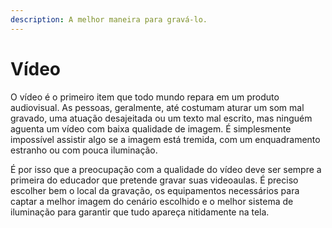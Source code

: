 ```yaml
---
description: A melhor maneira para gravá-lo.
---
```


# Vídeo

O vídeo é o primeiro item que todo mundo repara em um produto audiovisual. As pessoas, geralmente, até costumam aturar um som mal gravado, uma atuação desajeitada ou um texto mal escrito, mas ninguém aguenta um vídeo com baixa qualidade de imagem. É simplesmente impossível assistir algo se a imagem está tremida, com um enquadramento estranho ou com pouca iluminação.

É por isso que a preocupação com a qualidade do vídeo deve ser sempre a primeira do educador que pretende gravar suas videoaulas. É preciso escolher bem o local da gravação, os equipamentos necessários para captar a melhor imagem do cenário escolhido e o melhor sistema de iluminação para garantir que tudo apareça nitidamente na tela.

